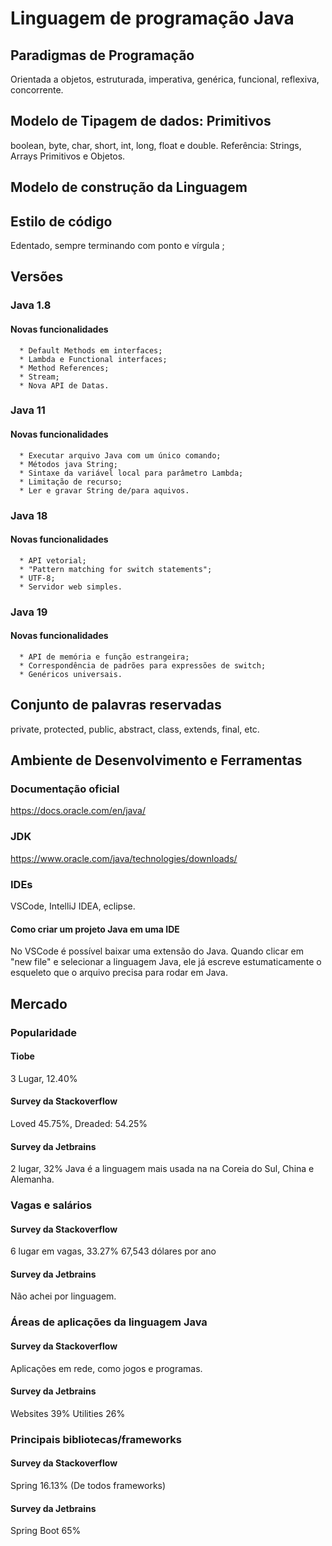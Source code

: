 # Linguagem de programação Java
  ## Paradigmas de Programação
  Orientada a objetos, estruturada, imperativa, genérica, funcional, reflexiva, concorrente.
  
  ## Modelo de Tipagem de dados: Primitivos
  boolean, byte, char, short, int, long, float e double. Referência: Strings, Arrays Primitivos e Objetos.
  
  ## Modelo de construção da Linguagem  
  
  
  ## Estilo de código
  Edentado, sempre terminando com ponto e vírgula ;
  
  ## Versões
 
 ### Java 1.8
 #### Novas funcionalidades 
      * Default Methods em interfaces;
      * Lambda e Functional interfaces;
      * Method References;
      * Stream;
      * Nova API de Datas.
 
 ### Java 11
 #### Novas funcionalidades
      * Executar arquivo Java com um único comando;
      * Métodos java String;
      * Sintaxe da variável local para parâmetro Lambda;
      * Limitação de recurso;
      * Ler e gravar String de/para aquivos.
 
 ### Java 18
 #### Novas funcionalidades
      * API vetorial;
      * "Pattern matching for switch statements";
      * UTF-8;
      * Servidor web simples.
      
 ### Java 19 
 #### Novas funcionalidades
      * API de memória e função estrangeira;
      * Correspondência de padrões para expressões de switch;
      * Genéricos universais.
 
  ## Conjunto de palavras reservadas
  private, protected, public, abstract, class, extends, final, etc.
  
  ## Ambiente de Desenvolvimento e Ferramentas
  ### Documentação oficial
  https://docs.oracle.com/en/java/
  
  ### JDK
  https://www.oracle.com/java/technologies/downloads/
  
  ### IDEs
  VSCode, IntelliJ IDEA, eclipse.
  
 #### Como criar um projeto Java em uma IDE
 No VSCode é possível baixar uma extensão do Java. Quando clicar em "new file" e selecionar a linguagem Java, ele já escreve estumaticamente o esqueleto que o arquivo precisa para rodar em Java.
 
  ## Mercado
   ### Popularidade 
 #### Tiobe
 3 Lugar, 12.40%
 
 #### Survey da Stackoverflow 
 Loved 45.75%, Dreaded: 54.25%
 
 #### Survey da Jetbrains 
 2 lugar, 32%
 Java é a linguagem mais usada na na Coreia do Sul, China e Alemanha.
 
  ### Vagas e salários 
  #### Survey da Stackoverflow 
  6 lugar em vagas, 33.27%
  67,543 dólares por ano
  
  #### Survey da Jetbrains  
  Não achei por linguagem.
  
  ### Áreas de aplicações da linguagem Java 
   #### Survey da Stackoverflow 
   Aplicações em rede, como jogos e programas.
   
 #### Survey da Jetbrains  
 Websites 39%
 Utilities 26%
 
  ### Principais bibliotecas/frameworks 
 #### Survey da Stackoverflow 
 Spring 16.13% (De todos frameworks)
 
 
 #### Survey da Jetbrains  
 Spring Boot 65%
 
